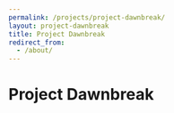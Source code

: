 ```yaml
---
permalink: /projects/project-dawnbreak/
layout: project-dawnbreak
title: Project Dawnbreak
redirect_from: 
  - /about/
---
```


# Project Dawnbreak